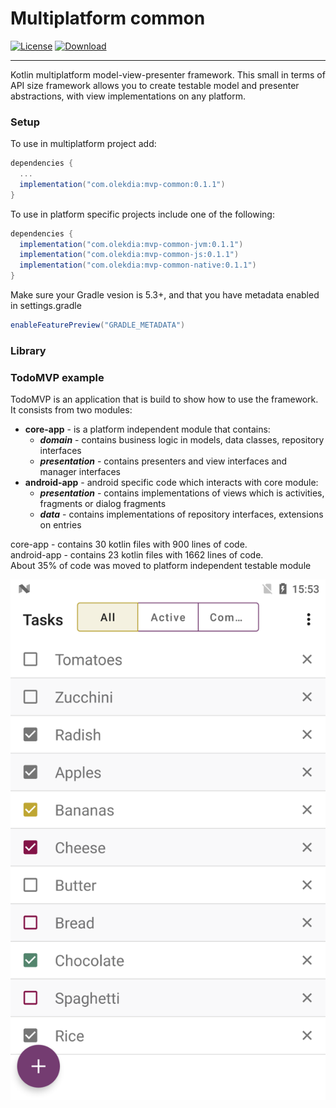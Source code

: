 # Multiplatform common

[![License](https://img.shields.io/badge/License-Apache%202.0-blue.svg)](https://opensource.org/licenses/Apache-2.0) 
[ ![Download](https://api.bintray.com/packages/olekdia/olekdia/multiplatform-mvp/images/download.svg?version=0.1.1) ](https://bintray.com/olekdia/olekdia/multiplatform-mvp/0.1.1/link)

---

Kotlin multiplatform model-view-presenter framework.
This small in terms of API size framework allows you to create testable model and presenter abstractions, with view implementations on any platform.


### Setup

To use in multiplatform project add:

```gradle
dependencies {
  ...
  implementation("com.olekdia:mvp-common:0.1.1")
}
```

To use in platform specific projects include one of the following:
```gradle
dependencies {
  implementation("com.olekdia:mvp-common-jvm:0.1.1")
  implementation("com.olekdia:mvp-common-js:0.1.1")
  implementation("com.olekdia:mvp-common-native:0.1.1")
}
```

Make sure your Gradle vesion is 5.3+, and that you have metadata enabled in settings.gradle

```gradle
enableFeaturePreview("GRADLE_METADATA")
```

### Library

### TodoMVP example

TodoMVP is an application that is build to show how to use the framework.
It consists from two modules:
* **core-app** - is a platform independent module that contains:
  * _**domain**_ - contains business logic in models, data classes, repository interfaces
  * _**presentation**_ - contains presenters and view interfaces and manager interfaces
* **android-app** - android specific code which interacts with core module:
  * _**presentation**_ - contains implementations of views which is activities, fragments or dialog fragments
  * _**data**_ - contains implementations of repository interfaces, extensions on entries
  
core-app - contains 30 kotlin files with 900 lines of code.  
android-app - contains 23 kotlin files with 1662 lines of code.  
About 35% of code was moved to platform independent testable module
   
![TodoMVP task list](assets/todomvp_list.png)    